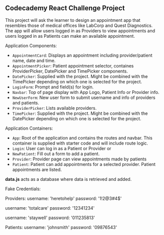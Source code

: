 ## Codecademy React Challenge Project

This project will ask the learner to design an appointment app that resembles those of medical offices like LabCorp and Quest Diagnostics. The app will allow users logged in as Providers to view appointments and users logged in as Patients can make an available appointment. 

Application Components:
- `AppointmentCard`: Displays an appointment including provider/patient name, date and time.
- `AppointmentPicker`: Patient appointment selector, containes ProviderPicker, DatePicker and TimePicker components.
- `DatePicker`: Supplied with the project. Might be combined with the TimePicker depending on which one is selected for the project.
- `LoginForm`: Prompt and field(s) for login.
- `Navbar`: Top of page display with App Logo, Patient Info or Provider info.
- `NewUserForm`: New user form to submit username and info of providers and patients. 
- `ProviderPicker`: Lists available providers. 
- `TimePicker`: Supplied with the project. Might be combined with the DatePicker depending on which one is selected for the project.

Application Containers:
- `App`: Root of the application and contains the routes and navbar. This container is supplied with starter code and will include route logic.
- `Login`: User can log in as a Patient or Provider or 
- `NewPatient`: Fill out a form to add a patient.
- `Provider`: Provider page can view appointments made by patients
- `Patient`: Patient can add appointments for a selected provider. Patient appointments are listed.

**data.js** acts as a database where data is retrieved and added.

Fake Credentials:

Providers:
username: 'heretohelp'
password: '1!2@3#4$'

username: 'totalcare'
password: '12341234'

username: 'staywell'
password: '011235813'

Patients:
username: 'johnsmith'
password: '09876543'